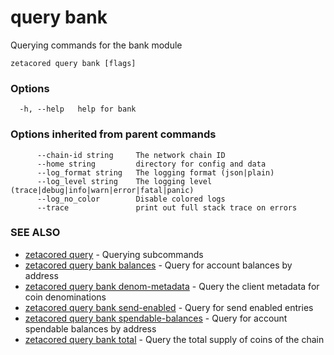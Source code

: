 # query bank

Querying commands for the bank module

```
zetacored query bank [flags]
```

### Options

```
  -h, --help   help for bank
```

### Options inherited from parent commands

```
      --chain-id string     The network chain ID
      --home string         directory for config and data 
      --log_format string   The logging format (json|plain) 
      --log_level string    The logging level (trace|debug|info|warn|error|fatal|panic) 
      --log_no_color        Disable colored logs
      --trace               print out full stack trace on errors
```

### SEE ALSO

* [zetacored query](zetacored_query.md)	 - Querying subcommands
* [zetacored query bank balances](zetacored_query_bank_balances.md)	 - Query for account balances by address
* [zetacored query bank denom-metadata](zetacored_query_bank_denom-metadata.md)	 - Query the client metadata for coin denominations
* [zetacored query bank send-enabled](zetacored_query_bank_send-enabled.md)	 - Query for send enabled entries
* [zetacored query bank spendable-balances](zetacored_query_bank_spendable-balances.md)	 - Query for account spendable balances by address
* [zetacored query bank total](zetacored_query_bank_total.md)	 - Query the total supply of coins of the chain

